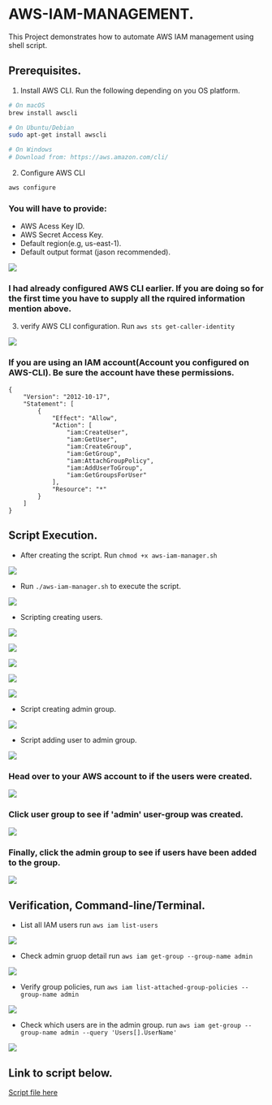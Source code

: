 # AWS-IAM-MANAGEMENT.
This Project demonstrates how to automate AWS IAM management using shell script.

## Prerequisites.
1. Install AWS CLI. Run the following depending on you OS platform.

```bash
# On macOS
brew install awscli

# On Ubuntu/Debian
sudo apt-get install awscli

# On Windows
# Download from: https://aws.amazon.com/cli/
```
2. Configure AWS CLI

```bash
aws configure
```
### You will have to provide:
* AWS Acess Key ID.
* AWS Secret Access Key.
* Default region(e.g, us-east-1).
* Default output format (jason recommended).

![](./img/Pasted%20image%20(2).png)

### I had already configured AWS CLI earlier. If you are doing so for the first time you have to supply all the rquired information mention above.

3. verify AWS CLI configuration. Run `aws sts get-caller-identity`

![](./img/Pasted%20image.png)

### If you are using an IAM account(Account you configured on AWS-CLI). Be sure the account have these permissions.

```jason
{
    "Version": "2012-10-17",
    "Statement": [
        {
            "Effect": "Allow",
            "Action": [
                "iam:CreateUser",
                "iam:GetUser",
                "iam:CreateGroup",
                "iam:GetGroup",
                "iam:AttachGroupPolicy",
                "iam:AddUserToGroup",
                "iam:GetGroupsForUser"
            ],
            "Resource": "*"
        }
    ]
}
```

## Script Execution.

* After creating the script. Run `chmod +x aws-iam-manager.sh`

![](./img/Pasted%20image%20(3).png)

* Run `./aws-iam-manager.sh` to execute the script.

![](./img/Pasted%20image%20(4).png)

* Scripting creating users.

![](./img/Pasted%20image%20(5).png)

![](./img/Pasted%20image%20(5).png)

![](./img/Pasted%20image%20(6).png)

![](./img/Pasted%20image%20(7).png)

![](./img/Pasted%20image%20(8).png)

* Script creating admin group.

![](./img/Pasted%20image%20(9).png)

* Script adding user to admin group.

![](./img/Pasted%20image%20(10).png)

### Head over to your AWS account to if the users were created.

![](./img/Pasted%20image%20(11).png)

### Click user group to see if 'admin' user-group was created.

![](./img/Pasted%20image%20(12).png)

### Finally, click the admin group to see if users have been added to the group.

![](./img/Pasted%20image%20(13).png)

## Verification, Command-line/Terminal.

* List all IAM users run `aws iam list-users`

![](./img/Pasted%20image%20(16).png)

* Check admin gruop detail run `aws iam get-group --group-name admin`

![](./img/Pasted%20image%20(17).png)

* Verify group policies, run `aws iam list-attached-group-policies --group-name admin`

![](./img/Pasted%20image%20(18).png)

* Check which users are in the admin group. run `aws iam get-group --group-name admin --query 'Users[].UserName'`

![](./img/Pasted%20image%20(19).png)

## Link to script below.

[Script file here](./aws-iam-manager.sh)

